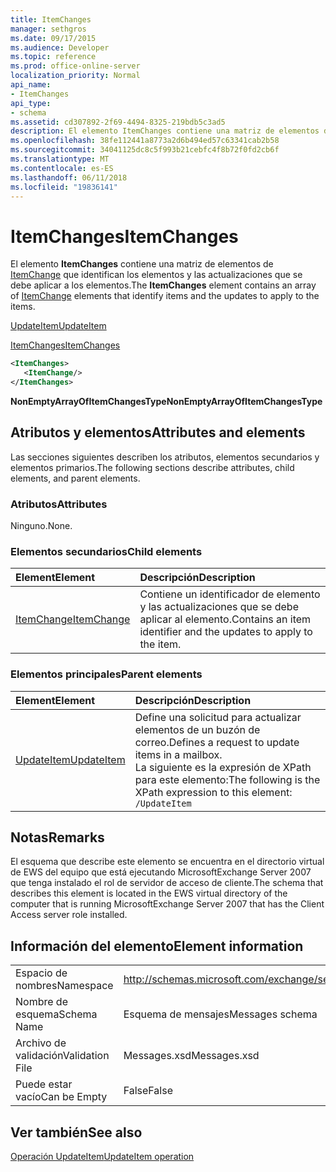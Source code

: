 ```yaml
---
title: ItemChanges
manager: sethgros
ms.date: 09/17/2015
ms.audience: Developer
ms.topic: reference
ms.prod: office-online-server
localization_priority: Normal
api_name:
- ItemChanges
api_type:
- schema
ms.assetid: cd307892-2f69-4494-8325-219bdb5c3ad5
description: El elemento ItemChanges contiene una matriz de elementos de ItemChange que identifican los elementos y las actualizaciones que se debe aplicar a los elementos.
ms.openlocfilehash: 38fe112441a8773a2d6b494ed57c63341cab2b58
ms.sourcegitcommit: 34041125dc8c5f993b21cebfc4f8b72f0fd2cb6f
ms.translationtype: MT
ms.contentlocale: es-ES
ms.lasthandoff: 06/11/2018
ms.locfileid: "19836141"
---
```

# <a name="itemchanges"></a><span data-ttu-id="f23f6-103">ItemChanges</span><span class="sxs-lookup"><span data-stu-id="f23f6-103">ItemChanges</span></span>

<span data-ttu-id="f23f6-104">El elemento **ItemChanges** contiene una matriz de elementos de [ItemChange](itemchange.md) que identifican los elementos y las actualizaciones que se debe aplicar a los elementos.</span><span class="sxs-lookup"><span data-stu-id="f23f6-104">The **ItemChanges** element contains an array of [ItemChange](itemchange.md) elements that identify items and the updates to apply to the items.</span></span> 
  
[<span data-ttu-id="f23f6-105">UpdateItem</span><span class="sxs-lookup"><span data-stu-id="f23f6-105">UpdateItem</span></span>](updateitem.md)
  
[<span data-ttu-id="f23f6-106">ItemChanges</span><span class="sxs-lookup"><span data-stu-id="f23f6-106">ItemChanges</span></span>](itemchanges.md)
  
```xml
<ItemChanges>
   <ItemChange/>
</ItemChanges>
```

 <span data-ttu-id="f23f6-107">**NonEmptyArrayOfItemChangesType**</span><span class="sxs-lookup"><span data-stu-id="f23f6-107">**NonEmptyArrayOfItemChangesType**</span></span>
## <a name="attributes-and-elements"></a><span data-ttu-id="f23f6-108">Atributos y elementos</span><span class="sxs-lookup"><span data-stu-id="f23f6-108">Attributes and elements</span></span>

<span data-ttu-id="f23f6-109">Las secciones siguientes describen los atributos, elementos secundarios y elementos primarios.</span><span class="sxs-lookup"><span data-stu-id="f23f6-109">The following sections describe attributes, child elements, and parent elements.</span></span>
  
### <a name="attributes"></a><span data-ttu-id="f23f6-110">Atributos</span><span class="sxs-lookup"><span data-stu-id="f23f6-110">Attributes</span></span>

<span data-ttu-id="f23f6-111">Ninguno.</span><span class="sxs-lookup"><span data-stu-id="f23f6-111">None.</span></span>
  
### <a name="child-elements"></a><span data-ttu-id="f23f6-112">Elementos secundarios</span><span class="sxs-lookup"><span data-stu-id="f23f6-112">Child elements</span></span>

|<span data-ttu-id="f23f6-113">**Element**</span><span class="sxs-lookup"><span data-stu-id="f23f6-113">**Element**</span></span>|<span data-ttu-id="f23f6-114">**Descripción**</span><span class="sxs-lookup"><span data-stu-id="f23f6-114">**Description**</span></span>|
|:-----|:-----|
|[<span data-ttu-id="f23f6-115">ItemChange</span><span class="sxs-lookup"><span data-stu-id="f23f6-115">ItemChange</span></span>](itemchange.md) <br/> |<span data-ttu-id="f23f6-116">Contiene un identificador de elemento y las actualizaciones que se debe aplicar al elemento.</span><span class="sxs-lookup"><span data-stu-id="f23f6-116">Contains an item identifier and the updates to apply to the item.</span></span>  <br/> |
   
### <a name="parent-elements"></a><span data-ttu-id="f23f6-117">Elementos principales</span><span class="sxs-lookup"><span data-stu-id="f23f6-117">Parent elements</span></span>

|<span data-ttu-id="f23f6-118">**Element**</span><span class="sxs-lookup"><span data-stu-id="f23f6-118">**Element**</span></span>|<span data-ttu-id="f23f6-119">**Descripción**</span><span class="sxs-lookup"><span data-stu-id="f23f6-119">**Description**</span></span>|
|:-----|:-----|
|[<span data-ttu-id="f23f6-120">UpdateItem</span><span class="sxs-lookup"><span data-stu-id="f23f6-120">UpdateItem</span></span>](updateitem.md) <br/> |<span data-ttu-id="f23f6-121">Define una solicitud para actualizar elementos de un buzón de correo.</span><span class="sxs-lookup"><span data-stu-id="f23f6-121">Defines a request to update items in a mailbox.</span></span>  <br/> <span data-ttu-id="f23f6-122">La siguiente es la expresión de XPath para este elemento:</span><span class="sxs-lookup"><span data-stu-id="f23f6-122">The following is the XPath expression to this element:</span></span>  <br/>  `/UpdateItem` <br/> |
   
## <a name="remarks"></a><span data-ttu-id="f23f6-123">Notas</span><span class="sxs-lookup"><span data-stu-id="f23f6-123">Remarks</span></span>

<span data-ttu-id="f23f6-124">El esquema que describe este elemento se encuentra en el directorio virtual de EWS del equipo que está ejecutando MicrosoftExchange Server 2007 que tenga instalado el rol de servidor de acceso de cliente.</span><span class="sxs-lookup"><span data-stu-id="f23f6-124">The schema that describes this element is located in the EWS virtual directory of the computer that is running MicrosoftExchange Server 2007 that has the Client Access server role installed.</span></span>
  
## <a name="element-information"></a><span data-ttu-id="f23f6-125">Información del elemento</span><span class="sxs-lookup"><span data-stu-id="f23f6-125">Element information</span></span>

|||
|:-----|:-----|
|<span data-ttu-id="f23f6-126">Espacio de nombres</span><span class="sxs-lookup"><span data-stu-id="f23f6-126">Namespace</span></span>  <br/> |http://schemas.microsoft.com/exchange/services/2006/messages  <br/> |
|<span data-ttu-id="f23f6-127">Nombre de esquema</span><span class="sxs-lookup"><span data-stu-id="f23f6-127">Schema Name</span></span>  <br/> |<span data-ttu-id="f23f6-128">Esquema de mensajes</span><span class="sxs-lookup"><span data-stu-id="f23f6-128">Messages schema</span></span>  <br/> |
|<span data-ttu-id="f23f6-129">Archivo de validación</span><span class="sxs-lookup"><span data-stu-id="f23f6-129">Validation File</span></span>  <br/> |<span data-ttu-id="f23f6-130">Messages.xsd</span><span class="sxs-lookup"><span data-stu-id="f23f6-130">Messages.xsd</span></span>  <br/> |
|<span data-ttu-id="f23f6-131">Puede estar vacío</span><span class="sxs-lookup"><span data-stu-id="f23f6-131">Can be Empty</span></span>  <br/> |<span data-ttu-id="f23f6-132">False</span><span class="sxs-lookup"><span data-stu-id="f23f6-132">False</span></span>  <br/> |
   
## <a name="see-also"></a><span data-ttu-id="f23f6-133">Ver también</span><span class="sxs-lookup"><span data-stu-id="f23f6-133">See also</span></span>



[<span data-ttu-id="f23f6-134">Operación UpdateItem</span><span class="sxs-lookup"><span data-stu-id="f23f6-134">UpdateItem operation</span></span>](updateitem-operation.md)

